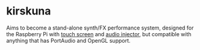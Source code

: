# kirskuna

Aims to become a stand-alone synth/FX performance system, designed for the Raspberry Pi with [touch screen](https://www.raspberrypi.org/products/raspberry-pi-touch-display/) and [audio injector](https://www.kickstarter.com/projects/1250664710/audio-injector-sound-card-for-the-raspberry-pi), but compatible with anything that has PortAudio and OpenGL support.
